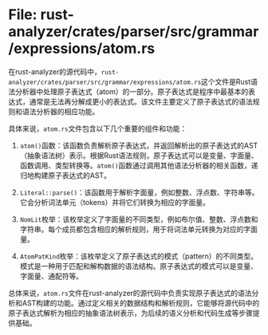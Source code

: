# File: rust-analyzer/crates/parser/src/grammar/expressions/atom.rs

在rust-analyzer的源代码中，`rust-analyzer/crates/parser/src/grammar/expressions/atom.rs`这个文件是Rust语法分析器中处理原子表达式（atom）的一部分。原子表达式是程序中最基本的表达式，通常是无法再分解成更小的表达式。该文件主要定义了原子表达式的语法规则和语法分析器的相应功能。

具体来说，`atom.rs`文件包含以下几个重要的组件和功能：

1. `atom()`函数：该函数负责解析原子表达式，并返回解析出的原子表达式的AST（抽象语法树）表示。根据Rust语法规则，原子表达式可以是变量、字面量、函数调用、类型转换等。`atom()`函数通过调用其他语法分析器的相关函数，递归地构建原子表达式的AST。

2. `Literal::parse()`：该函数用于解析字面量，例如整数、浮点数、字符串等。它会分析词法单元（tokens）并将它们转换为相应的字面量。

3. `NomLit`枚举：该枚举定义了字面量的不同类型，例如布尔值、整数、浮点数和字符串。每个成员都包含相应的解析规则，用于将词法单元转换为对应的字面量。

4. `AtomPatKind`枚举：该枚举定义了原子表达式的模式（pattern）的不同类型。模式是一种用于匹配和解构数据的语法结构。原子表达式的模式可以是变量、字面量、通配符等。

总体来说，`atom.rs`文件在rust-analyzer的源代码中负责实现原子表达式的语法分析和AST构建的功能。通过定义相关的数据结构和解析规则，它能够将源代码中的原子表达式解析为相应的抽象语法树表示，为后续的语义分析和代码生成等步骤提供基础。

